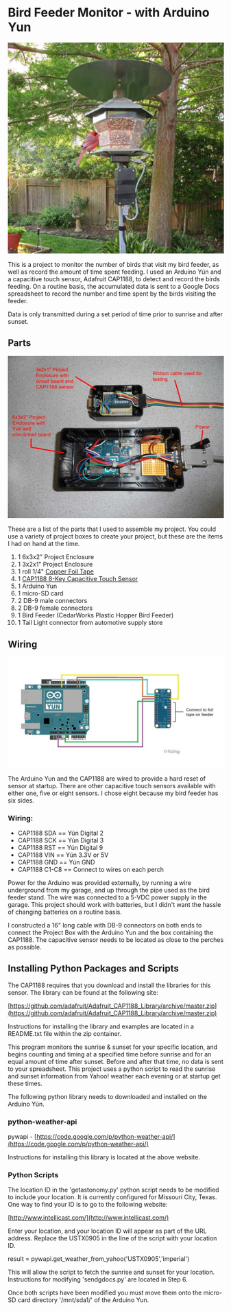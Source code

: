 # Bird Feeder Monitor - with Arduino Yun
![Bird Feeder Monitor](https://github.com/sbkirby/bird-feeder-monitor/blob/master/images/main-bird-feeder-image.jpg) 

This is a project to monitor the number of birds that visit my bird feeder, as well as record the amount of time spent feeding. I used an Arduino Yún and a capacitive touch sensor, Adafruit CAP1188, to detect and record the birds feeding. On a routine basis, the accumulated data is sent to a Google Docs spreadsheet to record the number and time spent by the birds visiting the feeder.

Data is only transmitted during a set period of time prior to sunrise and after sunset.

## Parts
![Project Enclosure](https://github.com/sbkirby/bird-feeder-monitor/blob/master/images/Project-enclosurest.jpg)

These are a list of the parts that I used to assemble my project. You could use a variety of project boxes to create your project, but these are the items I had on hand at the time.

1. 1 6x3x2" Project Enclosure
2. 1 3x2x1" Project Enclosure
3. 1 roll 1/4" [Copper Foil Tape](https://www.adafruit.com/product/1128)
4. 1 [CAP1188 8-Key Capacitive Touch Sensor](https://www.adafruit.com/product/1602)
5. 1 Arduino Yun
6. 1 micro-SD card
7. 2 DB-9 male connectors
8. 2 DB-9 female connectors
9. 1 Bird Feeder (CedarWorks Plastic Hopper Bird Feeder)
10. 1 Tail Light connector from automotive supply store

## Wiring
![Wiring Diagram](https://github.com/sbkirby/bird-feeder-monitor/blob/master/images/bird-feeder-project_bb.jpg)

The Arduino Yun and the CAP1188 are wired to provide a hard reset of sensor at startup. There are other capacitive touch sensors available with either one, five or eight sensors. I chose eight because my bird feeder has six sides.

### Wiring:

* CAP1188 SDA == Yún Digital 2 
* CAP1188 SCK == Yún Digital 3 
* CAP1188 RST == Yún Digital 9 
* CAP1188 VIN == Yún 3.3V or 5V 
* CAP1188 GND == Yún GND 
* CAP1188 C1-C8 == Connect to wires on each perch

Power for the Arduino was provided externally, by running a wire underground from my garage, and up through the pipe used as the bird feeder stand. The wire was connected to a 5-VDC power supply in the garage. This project should work with batteries, but I didn't want the hassle of changing batteries on a routine basis.

I constructed a 16" long cable with DB-9 connectors on both ends to connect the Project Box with the Arduino Yun and the box containing the CAP1188. The capacitive sensor needs to be located as close to the perches as possible.

## Installing Python Packages and Scripts
The CAP1188 requires that you download and install the libraries for this sensor. The library can be found at the following site:

[https://github.com/adafruit/Adafruit_CAP1188_Library/archive/master.zip](https://github.com/adafruit/Adafruit_CAP1188_Library/archive/master.zip)

Instructions for installing the library and examples are located in a README.txt file within the zip container.

This program monitors the sunrise & sunset for your specific location, and begins counting and timing at a specified time before sunrise and for an equal amount of time after sunset. Before and after that time, no data is sent to your spreadsheet. This project uses a python script to read the sunrise and sunset information from Yahoo! weather each evening or at startup get these times.

The following python library needs to downloaded and installed on the Arduino Yún.

### python-weather-api
pywapi - [https://code.google.com/p/python-weather-api/](https://code.google.com/p/python-weather-api/)

Instructions for installing this library is located at the above website.

### Python Scripts
The location ID in the 'getastonomy.py' python script needs to be modified to include your location. It is currently configured for Missouri City, Texas. One way to find your ID is to go to the following website:

[http://www.intellicast.com/](http://www.intellicast.com/)

Enter your location, and your location ID will appear as part of the URL address. Replace the USTX0905 in the line of the script with your location ID.

result = pywapi.get_weather_from_yahoo('USTX0905','imperial')

This will allow the script to fetch the sunrise and sunset for your location. Instructions for modifying 'sendgdocs.py' are located in Step 6.

Once both scripts have been modified you must move them onto the micro-SD card directory '/mnt/sda1/' of the Arduino Yun.
